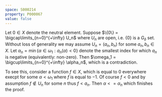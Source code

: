 ```yaml
---
space: S000214
property: P000067
value: false
---
```


Let $0 \in X$ denote the neutral element.
Suppose $\{0\} = \bigcap\limits_{n=0}^{+\infty} U_n$ where $U_n$ are open, i.e. \{0\} is a $G_\delta$ set.
Without loss of generality we may assume $U_n = (a_n, b_n)$ for some $a_n, b_n \in X$.
Let $\alpha_n = \min \{ \alpha \in \omega_1 : a_n(\alpha) < 0\}$ 
denote the smallest index for which $a_n$ is negative (equivalently: non-zero).
Then $\omega_1 = \bigcup\limits_{n=0}^{+\infty} \alpha_n$, which is a contradiction. 

To see this, consider a function $f \in X$, which is equal to $0$ everywhere
execpt for some $\alpha < \omega_1$ where $f$ is equal to $-1$.
Of course $f < 0$ and by assumption $f \notin U_n$ for some $n$ thus $f < a_n$. 
Then $\alpha <= \alpha_n$ which finishes the proof. 
